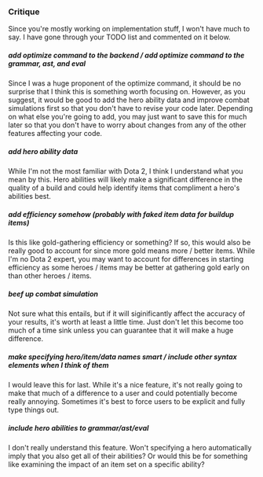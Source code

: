 ### Critique
Since you're mostly working on implementation stuff, I won't have much to say. I have gone through your TODO list and commented on it below.

##### add optimize command to the backend / add optimize command to the grammar, ast, and eval
Since I was a huge proponent of the optimize command, it should be no surprise that I think this is something worth focusing on. However, as you suggest, it would be good to add the hero ability data and improve combat simulations first so that you don't have to revise your code later. Depending on what else you're going to add, you may just want to save this for much later so that you don't have to worry about changes from any of the other features affecting your code.

##### add hero ability data
While I'm not the most familiar with Dota 2, I think I understand what you mean by this. Hero abilities will likely make a significant difference in the quality of a build and could help identify items that compliment a hero's abilities best.

##### add efficiency somehow (probably with faked item data for buildup items)
Is this like gold-gathering efficiency or something? If so, this would also be really good to account for since more gold means more / better items. While I'm no Dota 2 expert, you may want to account for differences in starting efficiency as some heroes / items may be better at gathering gold early on than other heroes / items.

##### beef up combat simulation
Not sure what this entails, but if it will siginificantly affect the accuracy of your results, it's worth at least a little time. Just don't let this become too much of a time sink unless you can guarantee that it will make a huge difference.

##### make specifying hero/item/data names smart / include other syntax elements when I think of them
I would leave this for last. While it's a nice feature, it's not really going to make that much of a difference to a user and could potentially become really annoying. Sometimes it's best to force users to be explicit and fully type things out.

##### include hero abilities to grammar/ast/eval
I don't really understand this feature. Won't specifying a hero automatically imply that you also get all of their abilities? Or would this be for something like examining the impact of an item set on a specific ability?

